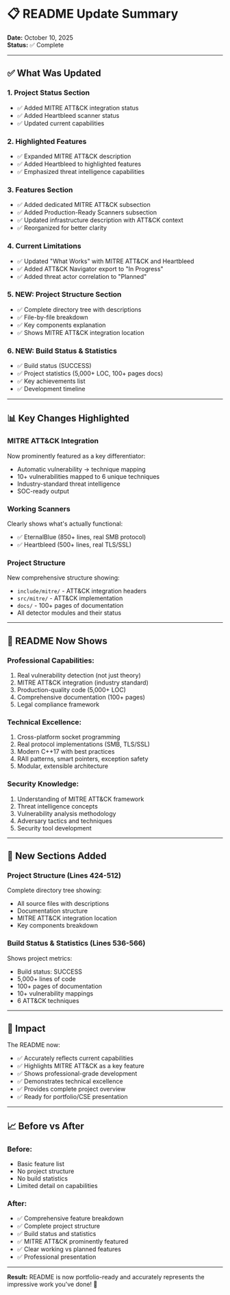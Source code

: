 # 📋 README Update Summary

**Date:** October 10, 2025  
**Status:** ✅ Complete

---

## ✅ What Was Updated

### **1. Project Status Section**
- ✅ Added MITRE ATT&CK integration status
- ✅ Added Heartbleed scanner status
- ✅ Updated current capabilities

### **2. Highlighted Features**
- ✅ Expanded MITRE ATT&CK description
- ✅ Added Heartbleed to highlighted features
- ✅ Emphasized threat intelligence capabilities

### **3. Features Section**
- ✅ Added dedicated MITRE ATT&CK subsection
- ✅ Added Production-Ready Scanners subsection
- ✅ Updated infrastructure description with ATT&CK context
- ✅ Reorganized for better clarity

### **4. Current Limitations**
- ✅ Updated "What Works" with MITRE ATT&CK and Heartbleed
- ✅ Added ATT&CK Navigator export to "In Progress"
- ✅ Added threat actor correlation to "Planned"

### **5. NEW: Project Structure Section**
- ✅ Complete directory tree with descriptions
- ✅ File-by-file breakdown
- ✅ Key components explanation
- ✅ Shows MITRE ATT&CK integration location

### **6. NEW: Build Status & Statistics**
- ✅ Build status (SUCCESS)
- ✅ Project statistics (5,000+ LOC, 100+ pages docs)
- ✅ Key achievements list
- ✅ Development timeline

---

## 📊 Key Changes Highlighted

### **MITRE ATT&CK Integration**
Now prominently featured as a key differentiator:
- Automatic vulnerability → technique mapping
- 10+ vulnerabilities mapped to 6 unique techniques
- Industry-standard threat intelligence
- SOC-ready output

### **Working Scanners**
Clearly shows what's actually functional:
- ✅ EternalBlue (850+ lines, real SMB protocol)
- ✅ Heartbleed (500+ lines, real TLS/SSL)

### **Project Structure**
New comprehensive structure showing:
- `include/mitre/` - ATT&CK integration headers
- `src/mitre/` - ATT&CK implementation
- `docs/` - 100+ pages of documentation
- All detector modules and their status

---

## 🎯 README Now Shows

### **Professional Capabilities:**
1. Real vulnerability detection (not just theory)
2. MITRE ATT&CK integration (industry standard)
3. Production-quality code (5,000+ LOC)
4. Comprehensive documentation (100+ pages)
5. Legal compliance framework

### **Technical Excellence:**
1. Cross-platform socket programming
2. Real protocol implementations (SMB, TLS/SSL)
3. Modern C++17 with best practices
4. RAII patterns, smart pointers, exception safety
5. Modular, extensible architecture

### **Security Knowledge:**
1. Understanding of MITRE ATT&CK framework
2. Threat intelligence concepts
3. Vulnerability analysis methodology
4. Adversary tactics and techniques
5. Security tool development

---

## 📁 New Sections Added

### **Project Structure (Lines 424-512)**
Complete directory tree showing:
- All source files with descriptions
- Documentation structure
- MITRE ATT&CK integration location
- Key components breakdown

### **Build Status & Statistics (Lines 536-566)**
Shows project metrics:
- Build status: SUCCESS
- 5,000+ lines of code
- 100+ pages of documentation
- 10+ vulnerability mappings
- 6 ATT&CK techniques

---

## 🎊 Impact

The README now:
- ✅ Accurately reflects current capabilities
- ✅ Highlights MITRE ATT&CK as a key feature
- ✅ Shows professional-grade development
- ✅ Demonstrates technical excellence
- ✅ Provides complete project overview
- ✅ Ready for portfolio/CSE presentation

---

## 📈 Before vs After

### **Before:**
- Basic feature list
- No project structure
- No build statistics
- Limited detail on capabilities

### **After:**
- ✅ Comprehensive feature breakdown
- ✅ Complete project structure
- ✅ Build status and statistics
- ✅ MITRE ATT&CK prominently featured
- ✅ Clear working vs planned features
- ✅ Professional presentation

---

**Result:** README is now portfolio-ready and accurately represents the impressive work you've done! 🚀
